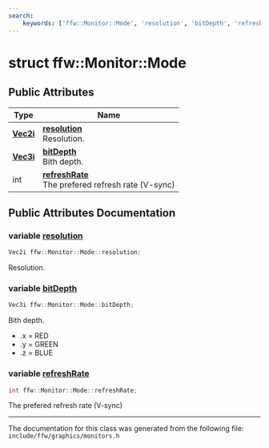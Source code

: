 ```yaml
---
search:
    keywords: ['ffw::Monitor::Mode', 'resolution', 'bitDepth', 'refreshRate']
---
```


# struct ffw::Monitor::Mode

## Public Attributes

|Type|Name|
|-----|-----|
|**[Vec2i](group__math_.md#ga8ac6bae8a24d96d0223a29ecfff14570)**|[**resolution**](structffw_1_1_monitor_1_1_mode.md#1a16b4d0fe82bf142887fd968ba61e7a44)<br>Resolution. |
|**[Vec3i](group__math_.md#gafd4bb1ab82109f15d80681d443404df8)**|[**bitDepth**](structffw_1_1_monitor_1_1_mode.md#1aaba74c9abb601ff6e597a29c2cd55975)<br>Bith depth. |
|int|[**refreshRate**](structffw_1_1_monitor_1_1_mode.md#1a0db7d21d5b47013e9e6c5650bf281aac)<br>The prefered refresh rate (V-sync) |


## Public Attributes Documentation

### variable <a id="1a16b4d0fe82bf142887fd968ba61e7a44" href="#1a16b4d0fe82bf142887fd968ba61e7a44">resolution</a>

```cpp
Vec2i ffw::Monitor::Mode::resolution;
```

Resolution. 


### variable <a id="1aaba74c9abb601ff6e597a29c2cd55975" href="#1aaba74c9abb601ff6e597a29c2cd55975">bitDepth</a>

```cpp
Vec3i ffw::Monitor::Mode::bitDepth;
```

Bith depth. 


* .x = RED
* .y = GREEN
* .z = BLUE 



### variable <a id="1a0db7d21d5b47013e9e6c5650bf281aac" href="#1a0db7d21d5b47013e9e6c5650bf281aac">refreshRate</a>

```cpp
int ffw::Monitor::Mode::refreshRate;
```

The prefered refresh rate (V-sync) 




----------------------------------------
The documentation for this class was generated from the following file: `include/ffw/graphics/monitors.h`
